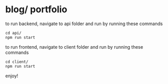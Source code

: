 # blog/ portfolio

to run backend, navigate to api folder and run by running these commands

```
cd api/
npm run start
```

to run frontend, navigate to client folder and run by running these commands

```
cd client/
npm run start
```

enjoy!
